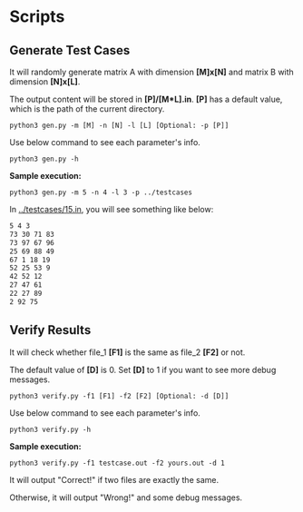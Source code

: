 # Scripts

## Generate Test Cases

It will randomly generate matrix A with dimension **[M]x[N]** and matrix B with dimension **[N]x[L]**.

The output content will be stored in **[P]/[M*L].in**. **[P]** has a default value, which is the path of the current directory.

```shell
python3 gen.py -m [M] -n [N] -l [L] [Optional: -p [P]]
```

Use below command to see each parameter's info.

```shell
python3 gen.py -h
```

**Sample execution:**

```shell
python3 gen.py -m 5 -n 4 -l 3 -p ../testcases
```

In [../testcases/15.in](../testcases/), you will see something like below:

```txt
5 4 3
73 30 71 83 
73 97 67 96 
25 69 88 49 
67 1 18 19 
52 25 53 9 
42 52 12 
27 47 61 
22 27 89 
2 92 75 
```

## Verify Results

It will check whether file_1 **[F1]** is the same as file_2 **[F2]** or not.

The default value of **[D]** is 0. Set **[D]** to 1 if you want to see more debug messages.

```shell
python3 verify.py -f1 [F1] -f2 [F2] [Optional: -d [D]]
```

Use below command to see each parameter's info.

```shell
python3 verify.py -h
```

**Sample execution:**

```shell
python3 verify.py -f1 testcase.out -f2 yours.out -d 1
```

It will output "Correct!" if two files are exactly the same.

Otherwise, it will output "Wrong!" and some debug messages.
